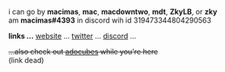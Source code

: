 i can go by **macimas**, **mac**, **macdowntwo**, **mdt**, **ZkyLB**, or **zky**<br>
am **macimas#4393** in discord wih id 319473344804290563

**links ...** [website](https://macimas.github.io) ... [twitter](https://twitter.com/macdowntwo) ... [discord](https://www.reddit.com/user/ZkyLB) ...

~~...also check out [adocubes](http://adocubes.tk) while you're here~~<br>
(link dead)
